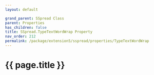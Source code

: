 ```yaml
---
layout: default

grand_parent: SSpread Class
parent: Properties
has_children: false
title: SSpread.TypeTextWordWrap Property
nav_order: 212
permalink: /package/extension5/sspread/properties/TypeTextWordWrap
---
```

# {{ page.title }}